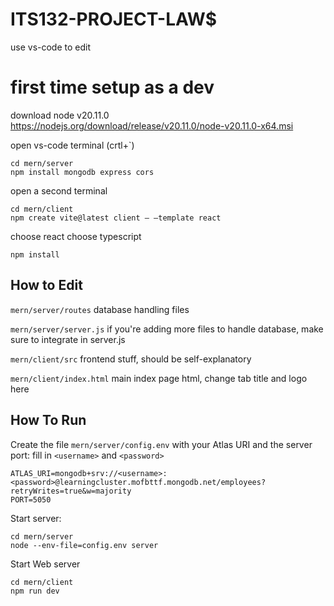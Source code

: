 # ITS132-PROJECT-LAW$
use vs-code to edit

# first time setup as a dev 
download node v20.11.0 
https://nodejs.org/download/release/v20.11.0/node-v20.11.0-x64.msi

open vs-code terminal (crtl+`)
```
cd mern/server
npm install mongodb express cors
```
open a second terminal
```
cd mern/client
npm create vite@latest client – –template react
```
choose react
choose typescript
```
npm install
```


## How to Edit
`mern/server/routes`
database handling files

`mern/server/server.js`
if you're adding more files to handle database, make sure to integrate in server.js

`mern/client/src`
frontend stuff, should be self-explanatory

`mern/client/index.html`
main index page html, change tab title and logo here

## How To Run
Create the file `mern/server/config.env` with your Atlas URI and the server port:
fill in `<username>` and `<password>`
```
ATLAS_URI=mongodb+srv://<username>:<password>@learningcluster.mofbttf.mongodb.net/employees?retryWrites=true&w=majority 
PORT=5050
```

Start server:
```
cd mern/server
node --env-file=config.env server
```

Start Web server
```
cd mern/client
npm run dev
```

